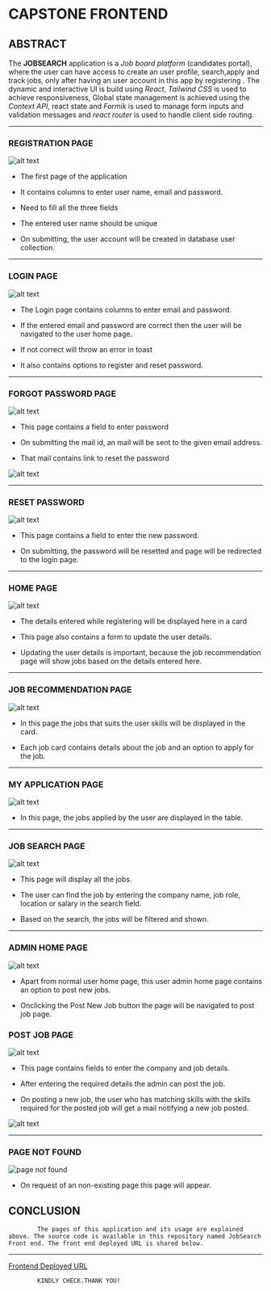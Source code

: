 # CAPSTONE FRONTEND

## ABSTRACT

 The **JOBSEARCH** application is a *Job board platform* (candidates portal), where the user can have access to create an user profile, search,apply and track jobs, only after having an user account in this app by registering . The dynamic and interactive UI is build using *React*, *Tailwind CSS* is used to achieve responsiveness, Global state management is achieved using the *Context API*, react state and *Formik* is used to manage form inputs and validation messages and *react router* is used to handle client side routing.

***

### REGISTRATION PAGE

![alt text](<Screen Images/Registration page.png>)



- The first page of the application

- It contains columns to enter user name, email and password.

- Need to fill all the three fields

- The entered user name should be unique

- On submitting, the user account will be created in database user collection.
***

### LOGIN PAGE

![alt text](<Screen Images/Login Page.png>)

- The Login page contains columns to enter email and password.

- If the entered email and password are correct then the user will be navigated to the user home page.

- If not correct will throw an error in toast 

- It also contains options to register and reset password.
***

### FORGOT PASSWORD PAGE

![alt text](<Screen Images/Forgot password page.png>)

- This page contains a field to enter password

- On submitting the mail id, an mail will be sent to the given email address.

- That mail contains link to reset the password
  
![alt text](<Screen Images/Forgot password mail.png>)
***

### RESET PASSWORD

![alt text](<Screen Images/password reset page.png>)

- This page contains a field to enter the new password.

- On submitting, the password will be resetted and page will be redirected to the login page.
***

### HOME PAGE

![alt text](<Screen Images/Home page.png>)

- The details entered while registering will be displayed here in a card

- This page also contains a form to update the user details.

- Updating the user details is important, because the job recommendation page will show jobs based on the details entered here.
***

### JOB RECOMMENDATION PAGE

![alt text](<Screen Images/Job recommendation page.png>)

- In this page the jobs that suits the user skills will be displayed in the card.

- Each job card contains details about the job and an option to apply for the job.
***

### MY APPLICATION PAGE

![alt text](<Screen Images/Track Application page.png>)

- In this page, the jobs applied by the user are displayed in the table.
***

### JOB SEARCH PAGE

![alt text](<Screen Images/Job search page.png>)

- This page will display all the jobs.

- The user can find the job by entering the company name, job role, location or salary in the search field.

- Based on the search, the jobs will be filtered and shown.
***

### ADMIN HOME PAGE

![alt text](<Screen Images/Admin user home page.png>)

- Apart from normal user home page, this user admin home page contains an option to post new jobs.

- Onclicking the Post New Job button the page will be navigated to post job page.

### POST JOB PAGE

![alt text](<Screen Images/post new job page.png>)

- This page contains fields to enter the company and job details.

- After entering the required details the admin can post the job.

- On posting a new job, the user who has matching skills with the skills required for the posted job will get a mail notifying a new job posted.

![alt text](<Screen Images/Job posted mail.png>)

***
### PAGE NOT FOUND

![page not found](<Screen Images/page not found.png>)

- On request of an non-existing page this page will appear.


## CONCLUSION

            The pages of this application and its usage are explained above. The source code is available in this repository named JobSearch Front end. The front end deployed URL is shared below.

***
[Frontend Deployed URL](https://jobsearchplatform.netlify.app/)  

            KINDLY CHECK.THANK YOU!